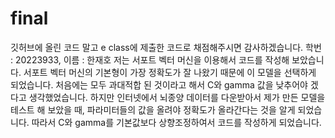 # final
깃허브에 올린 코드 말고 e class에 제출한 코드로 채점해주시면 감사하겠습니다.
학번 : 20223933, 이름 : 한재호
저는 서포트 벡터 머신을 이용해서 코드를 작성해 보았습니다.
서포트 벡터 머신의 기본형이 가장 정확도가 잘 나왔기 때문에 이 모델을 선택하게 되었습니다.
처음에는 모두 과대적합 된 것이라고 해서 C와 gamma 값을 낮추어야 겠다고 생각했었습니다.
하지만 인터넷에서 뇌종양 데이터를 다운받아서 제가 만든 모델을 테스트 해 보았을 때, 파라미터들의 값을 올려야 정확도가 올라간다는 것을 알게 되었습니다.
따라서 C와 gamma를 기본값보다 상향조정하여서 코드를 작성하게 되었습니다.
